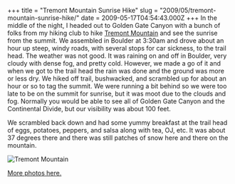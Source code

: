 +++
title = "Tremont Mountain Sunrise Hike"
slug = "2009/05/tremont-mountain-sunrise-hike/"
date = 2009-05-17T04:54:43.000Z
+++
In the middle of the night, I headed out to Golden Gate Canyon with a bunch of folks from my hiking club to hike [Tremont Mountain](http://books.google.com/books?id=D9B-rg4gqccC&pg=PA90&lpg=PA90&dq=golden+gate+canyon+tremont&source=bl&ots=3jxfURdTkZ&sig=eaR1KQnJAA_TP1VUDjEo6BDb9rc&hl=en&ei=XkAPSuzlBIGEtwfR4bT9Bw&sa=X&oi=book_result&ct=result&resnum=1#PPA90,M1) and see the sunrise from the summit. We assembled in Boulder at 3:30am and drove about an hour up steep, windy roads, with several stops for car sickness, to the trail head. The weather was not good. It was raining on and off in Boulder, very cloudy with dense fog, and pretty cold. However, we made a go of it and when we got to the trail head the rain was done and the ground was more or less dry. We hiked off trail, bushwacked, and scrambled up for about an hour or so to tag the summit. We were running a bit behind so we were too late to be on the summit for sunrise, but it was moot due to the clouds and fog. Normally you would be able to see all of Golden Gate Canyon and the Continental Divide, but our visibility was about 100 feet.

We scrambled back down and had some yummy breakfast at the trail head of eggs, potatoes, peppers, and salsa along with tea, OJ, etc. It was about 37 degrees there and there was still patches of snow here and there on the mountain.

![Tremont Mountain](https://peterlyons-org.s3.amazonaws.com/photos/spring_2009/052_tremont_sunrise_hike.jpg)

[More photos here.](http://www.peterlyons.com/app/photos?gallery=spring_2009&photo=050_tremont_sunrise_hike_tree)